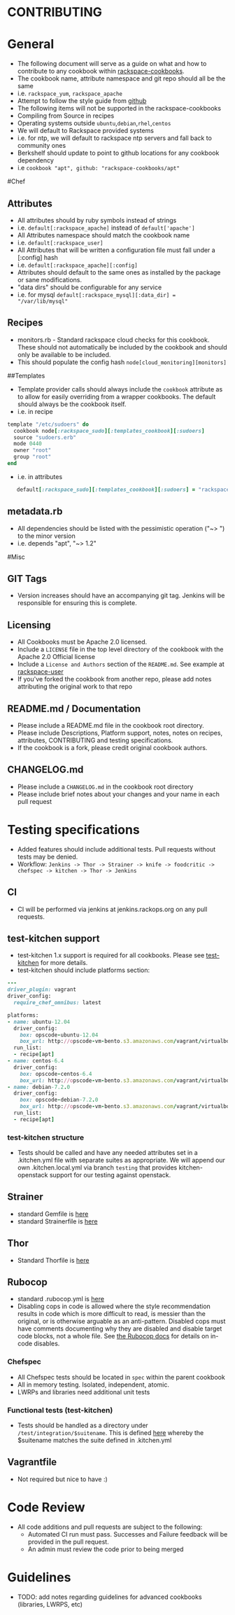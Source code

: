 CONTRIBUTING
===========

# General
* The following document will serve as a guide on what and how to contribute to any cookbook within [rackspace-cookbooks](http://github.com/rackspace-cookbooks/).
* The cookbook name, attribute namespace and git repo should all be the same
 * i.e. `rackspace_yum`, `rackspace_apache`
* Attempt to follow the style guide from [github](https://github.com/styleguide/ruby)
* The following items will not be supported in the rackspace-cookbooks
 * Compiling from Source in recipes
 * Operating systems outside `ubuntu`,`debian`,`rhel`,`centos`
* We will default to Rackspace provided systems
 * i.e. for ntp, we will default to rackspace ntp servers and fall back to community ones  
* Berkshelf should update to point to github locations for any cookbook dependency
 * i.e `cookbook "apt", github: "rackspace-cookbooks/apt"`

#Chef
## Attributes
* All attributes should by ruby symbols instead of strings
 * i.e. `default[:rackspace_apache]` instead of `default['apache']`
* All Attributes namespace should match the cookbook name
 * i.e. `default[:rackspace_user]`
* All Attributes that will be written a configuration file must fall under a [:config] hash
 * i.e. `default[:rackspace_apache][:config]`
* Attributes should default to the same ones as installed by the package or sane modifications.
* "data dirs" should be configurable for any service
 * i.e. for mysql `default[:rackspace_mysql][:data_dir] = "/var/lib/mysql"` 

## Recipes
* monitors.rb - Standard rackspace cloud checks for this cookbook. These should not automatically be included by the cookbook and should only be available to be included. 
 * This should populate the config hash `node[cloud_monitoring][monitors]` 

##Templates
* Template provider calls should always include the `cookbook` attribute as to allow for easily overriding from a wrapper cookbooks. The default should always be the cookbook itself.
 * i.e. in recipe


```ruby   
template "/etc/sudoers" do
  cookbook node[:rackspace_sudo][:templates_cookbook][:sudoers]
  source "sudoers.erb"
  mode 0440
  owner "root"
  group "root"
end
```

* i.e. in attributes

```ruby
   default[:rackspace_sudo][:templates_cookbook][:sudoers] = "rackspace_sudo"
```

## metadata.rb
* All dependencies should be listed with the pessimistic operation ("~> ") to the minor version
 * i.e. depends "apt", "~> 1.2" 
 

#Misc
## GIT Tags
* Version increases should have an accompanying git tag. Jenkins will be responsible for ensuring this is complete.

## Licensing
* All Cookbooks must be Apache 2.0 licensed. 
* Include a `LICENSE` file in the top level directory of the cookbook with the Apache 2.0 Official license
* Include a `License and Authors` section of the `README.md`. See example at [rackspace-user](https://github.com/rackspace-cookbooks/rackspace-user)
* If you've forked the cookbook from another repo, please add notes attributing the original work to that repo

## README.md / Documentation
* Please include a README.md file in the cookbook root directory.
* Please include Descriptions, Platform support, notes, notes on recipes, attributes, CONTRIBUTING and testing specifications.
* If the cookbook is a fork, please credit original cookbook authors.

## CHANGELOG.md
* Please include a `CHANGELOG.md` in the cookbook root directory
* Please include brief notes about your changes and your name in each pull request


# Testing specifications
* Added features should include additional tests. Pull requests without tests may be denied.
* Workflow: `Jenkins -> Thor -> Strainer -> knife -> foodcritic -> chefspec -> kitchen -> Thor -> Jenkins`

## CI
* CI will be performed via jenkins at jenkins.rackops.org on any pull requests.

## test-kitchen support
* test-kitchen 1.x support is required for all cookbooks. Please see [test-kitchen](https://github.com/opscode/test-kitchen) for more details.
* test-kitchen should include platforms section:
 

```ruby
---
driver_plugin: vagrant
driver_config:
  require_chef_omnibus: latest

platforms:
- name: ubuntu-12.04
  driver_config:
    box: opscode-ubuntu-12.04
    box_url: http://opscode-vm-bento.s3.amazonaws.com/vagrant/virtualbox/opscode_ubuntu-12.04_chef-provisionerless.box
  run_list:
  - recipe[apt]
- name: centos-6.4
  driver_config:
    box: opscode-centos-6.4
    box_url: http://opscode-vm-bento.s3.amazonaws.com/vagrant/virtualbox/opscode_centos-6.4_chef-provisionerless.box
- name: debian-7.2.0
  driver_config:
    box: opscode-debian-7.2.0
    box_url: http://opscode-vm-bento.s3.amazonaws.com/vagrant/virtualbox/opscode_debian-7.2.0_chef-provisionerless.box
  run_list:
  - recipe[apt]
```

### test-kitchen structure
* Tests should be called and have any needed attributes set in a .kitchen.yml file with separate suites as appropriate. We will append our own .kitchen.local.yml via branch `testing` that provides kitchen-openstack support for our testing against openstack.

## Strainer
* standard Gemfile is [here](https://github.com/rackspace-cookbooks/contributing/blob/master/Gemfile)
* standard Strainerfile is [here](https://github.com/rackspace-cookbooks/contributing/blob/master/Strainerfile)

## Thor
* Standard Thorfile is [here](https://github.com/rackspace-cookbooks/contributing/blob/master/Thorfile)

## Rubocop
* standard .rubocop.yml is [here](https://github.com/rackspace-cookbooks/contributing/blob/master/.rubocop.yml)
* Disabling cops in code is allowed where the style recommendation results in code which is more difficult to read, is messier than the original, or is otherwise arguable as an anti-pattern.  Disabled cops must have comments documenting why they are disabled and disable target code blocks, not a whole file.  See [the Rubocop docs](https://github.com/bbatsov/rubocop#disabling-cops-within-source-code) for details on in-code disables.

### Chefspec
* All Chefspec tests should be located in `spec` within the parent cookbook
* All in memory testing. Isolated, independent, atomic.
* LWRPs and libraries need additional unit tests 

### Functional tests (test-kitchen)
* Tests should be handled as a directory under `/test/integration/$suitename`. This is defined [here](http://kitchen.ci/docs/getting-started/writing-test) whereby the $suitename matches the suite defined in .kitchen.yml

## Vagrantfile 
* Not required but nice to have :)

# Code Review
* All code additions and pull requests are subject to the following:
    * Automated CI run must pass. Successes and Failure feedback will be provided in the pull request.
    * An admin must review the code prior to being merged 

# Guidelines
* TODO: add notes regarding guidelines for advanced cookbooks (libraries, LWRPS, etc)

